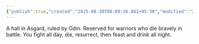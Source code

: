 ```yaml
---
{"publish":true,"created":"2025-08-30T08:09:26.861+05:30","modified":"2025-08-30T08:09:26.861+05:30","cssclasses":""}
---
```



A hall in Asgard, ruled by Odin. Reserved for warriors who die bravely in battle. You fight all day, die, resurrect, then feast and drink all night.
